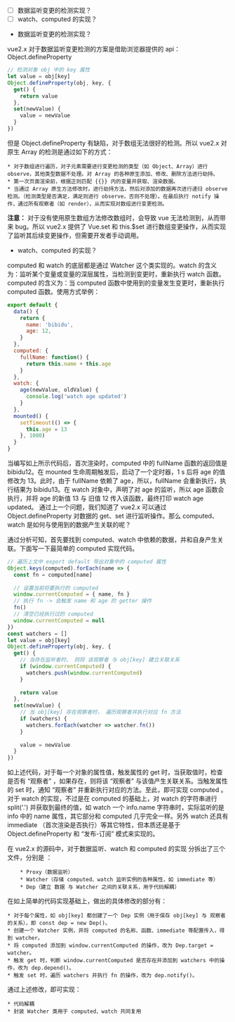 - [ ] 数据监听变更的检测实现？ 
- [ ] watch、computed 的实现？ 

* 数据监听变更的检测实现？ 

vue2.x 对于数据监听变更检测的方案是借助浏览器提供的 api： Object.defineProperty 

```javascript
// 检测对象 obj 中的 key 属性 
let value = obj[key] 
Object.defineProperty(obj, key, { 
  get() { 
    return value 
  }, 
  set(newValue) { 
    value = newValue 
  } 
}) 
```
但是 Object.defineProperty 有缺陷，对于数组无法很好的检测。所以 vue2.x 对原生 Array 的检测是通过如下的方式： 

    * 对于数组进行遍历，对子元素需要进行变更检测的类型（如 Object、Array）进行 observe，其他类型数据不处理。对 Array 的各种原生添加、修改、删除方法进行劫持。 
    * 第一次页面渲染前，根据正则匹配 {{}} 内的变量并获取、渲染数据。 
    * 当通过 Array 原生方法修改时，进行劫持方法，然后对添加的数据再次进行递归 observe 检测。（检测类型是否满足，满足则进行 observe，否则不处理）。在最后执行 notify 操作，通过所有观察者（如 render），从而实现对数组进行变更检测。 

**注意：** 对于没有使用原生数组方法修改数组时，会导致 vue 无法检测到，从而带来 bug。所以 vue2.x 提供了 Vue.set 和 this.$set 进行数组变更操作，从而实现了监听其后续变更操作，但需要开发者手动调用。 


* watch、computed 的实现？ 

computed 和 watch 的底层都是通过 Watcher 这个类实现的。watch 的含义为：监听某个变量或变量的深层属性，当检测到变更时，重新执行 watch 函数。computed 的含义为：当 computed 函数中使用到的变量发生变更时，重新执行 computed 函数。使用方式举例： 

```javascript
export default { 
  data() { 
    return { 
      name: 'bibidu', 
      age: 12, 
    } 
  }, 
  computed: { 
    fullName: function() { 
      return this.name + this.age 
    } 
  }, 
  watch: { 
    age(newValue, oldValue) { 
      console.log('watch age updated') 
    } 
  }, 
  mounted() { 
    setTimeout(() => { 
      this.age = 13 
    }, 1000) 
  } 
} 
```
当编写如上所示代码后，首次渲染时，computed 中的 fullName 函数的返回值是 bibidu12。在 mounted 生命周期触发后，启动了一个定时器，1 s 后将 age 的值修改为 13。此时，由于 fullName 依赖了 age，所以，fullName 会重新执行，执行结果为 bibidu13。在 watch 对象中，声明了对 age 的监听，所以 age 函数会执行，并将 age 的新值 13 与 旧值 12 传入该函数，最终打印 watch age updated。 
通过上一个问题，我们知道了 vue2.x 可以通过 Object.defineProperty 对数据的 get、set 进行监听操作。那么 computed、watch 是如何与使用到的数据产生关联的呢？ 

通过分析可知，首先要找到 computed、watch 中依赖的数据，并和自身产生关联。下面写一下最简单的 computed 实现代码。 

```javascript
// 遍历上文中 export default 导出对象中的 computed 属性 
Object.keys(computed).forEach(name => { 
  const fn = computed[name] 
   
  // 设置当前将要执行的 computed 
  window.currentComputed = { name, fn } 
  // 执行 fn -> 会触发 name 和 age 的 getter 操作 
  fn() 
  // 清空已经执行过的 computed 
  window.currentComputed = null 
}) 
const watchers = [] 
let value = obj[key] 
Object.defineProperty(obj, key, { 
  get() { 
    // 当存在监听者时， 则将 该观察者 与 obj[key] 建立关联关系 
    if (window.currentComputed) { 
      watchers.push(window.currentComputed) 
    } 
   
    return value 
  }, 
  set(newValue) { 
    // 当 obj[key] 存在观察者时， 遍历观察者并执行对应 fn 方法 
    if (watchers) { 
      watchers.forEach(watcher => watcher.fn()) 
    } 
     
    value = newValue 
  } 
}) 
```
如上述代码，对于每一个对象的属性值，触发属性的 get 时，当获取值时，检查是否有 “观察者” ，如果存在，则将该 “观察者” 与该值产生关联关系。当触发属性的 set 时，通知 “观察者”  并重新执行对应的方法。至此，即可实现 computed 。 
对于 watch 的实现，不过是在 computed 的基础上，对 watch 的字符串进行 split('.') 并获取到最终的值，如 watch 一个 info.name 字符串时，实际监听的是 info 中的 name 属性，其它部分和 computed 几乎完全一样。另外 watch 还具有 immediate （首次渲染是否执行）等其它特性，但本质还是基于 Object.defineProperty 和 “发布-订阅” 模式来实现的。 

在 vue2.x 的源码中，对于数据监听、watch 和 computed 的实现 分拆出了三个文件，分别是 ： 


        * Proxy（数据监听） 
        * Watcher（存储 computed、watch 监听实例的各种属性，如 immediate 等） 
        * Dep（建立 数据 与 Watcher 之间的关联关系，用于代码解耦） 

在如上简单的代码实现基础上，做出的具体修改的部分有： 


    * 对于每个属性，如 obj[key] 都创建了一个 Dep 实例（用于保存 obj[key] 与 观察者的关系），即 const dep = new Dep()。 
    * 创建一个 Watcher 实例，并将 computed 的名称、函数、immediate 等配置传入，得到 watcher。 
    * 将 computed 添加到 window.currentComputed 的操作，改为 Dep.target = watcher。 
    * 触发 get 时，判断 window.currentComputed 是否存在并添加到 watchers 中的操作，改为 dep.depend()。 
    * 触发 set 时，遍历 watchers 并执行 fn 的操作，改为 dep.notify()。 

通过上述修改，即可实现： 


    * 代码解耦 
    * 封装 Watcher 类用于 computed、watch 共同复用 

